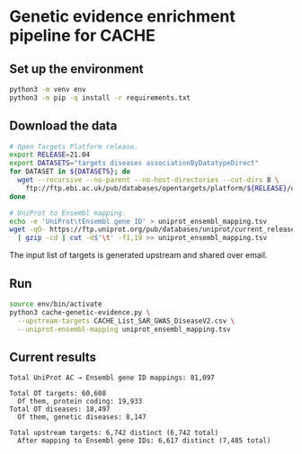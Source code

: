 # Genetic evidence enrichment pipeline for CACHE

## Set up the environment
```bash
python3 -m venv env
python3 -m pip -q install -r requirements.txt
```

## Download the data
```bash
# Open Targets Platform release.
export RELEASE=21.04
export DATASETS="targets diseases associationByDatatypeDirect"
for DATASET in ${DATASETS}; do
  wget --recursive --no-parent --no-host-directories --cut-dirs 8 \
    ftp://ftp.ebi.ac.uk/pub/databases/opentargets/platform/${RELEASE}/output/etl/parquet/${DATASET}
done

# UniProt to Ensembl mapping.
echo -e 'UniProt\tEnsembl gene ID' > uniprot_ensembl_mapping.tsv
wget -qO- https://ftp.uniprot.org/pub/databases/uniprot/current_release/knowledgebase/idmapping/by_organism/HUMAN_9606_idmapping_selected.tab.gz \
  | gzip -cd | cut -d$'\t' -f1,19 >> uniprot_ensembl_mapping.tsv
```

The input list of targets is generated upstream and shared over email.

## Run
```bash
source env/bin/activate
python3 cache-genetic-evidence.py \
  --upstream-targets CACHE_List_SAR_GWAS_DiseaseV2.csv \
  --uniprot-ensembl-mapping uniprot_ensembl_mapping.tsv
```

## Current results
```
Total UniProt AC → Ensembl gene ID mappings: 81,097

Total OT targets: 60,608
  Of them, protein coding: 19,933
Total OT diseases: 18,497
  Of them, genetic diseases: 8,147

Total upstream targets: 6,742 distinct (6,742 total)
  After mapping to Ensembl gene IDs: 6,617 distinct (7,485 total)
```
